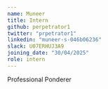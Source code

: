 ```yaml
---
name: Muneer
title: Intern
github: perpetrator1
twitter: "prpetrator1"
linkedin: "muneer-s-046b06236"
slack: U07ERHUJ3A9
joining_date: "30/04/2025"
role: intern
---
```


Professional Ponderer
